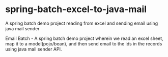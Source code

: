 # spring-batch-excel-to-java-mail
A spring batch demo project reading from excel and sending email using java mail sender

Email Batch - A spring batch demo project wherein we read an excel sheet, map it to a model(pojo/bean), 
and then send email to the ids in the records using java mail sender API. 
